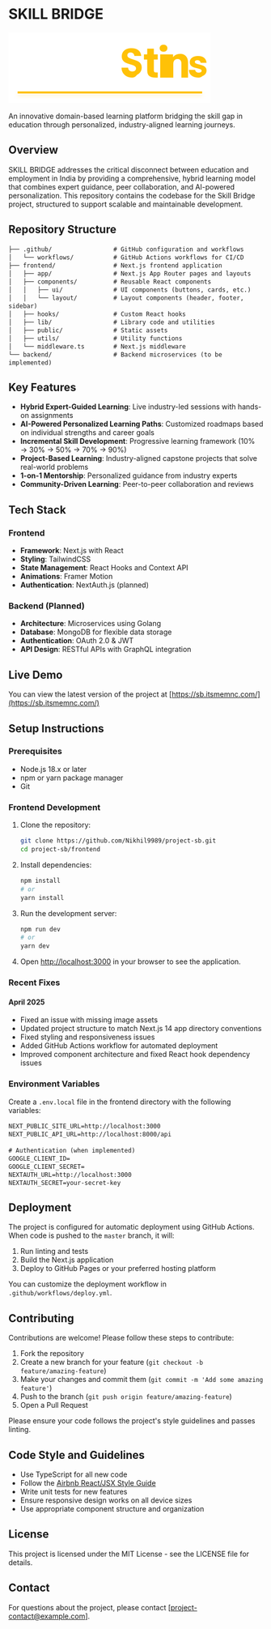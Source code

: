 # SKILL BRIDGE

![Skill Bridge Logo](frontend/public/logo.svg)

An innovative domain-based learning platform bridging the skill gap in education through personalized, industry-aligned learning journeys.

## Overview

SKILL BRIDGE addresses the critical disconnect between education and employment in India by providing a comprehensive, hybrid learning model that combines expert guidance, peer collaboration, and AI-powered personalization. This repository contains the codebase for the Skill Bridge project, structured to support scalable and maintainable development.

## Repository Structure

```
├── .github/                 # GitHub configuration and workflows
│   └── workflows/           # GitHub Actions workflows for CI/CD
├── frontend/                # Next.js frontend application
│   ├── app/                 # Next.js App Router pages and layouts
│   ├── components/          # Reusable React components
│   │   ├── ui/              # UI components (buttons, cards, etc.)
│   │   └── layout/          # Layout components (header, footer, sidebar)
│   ├── hooks/               # Custom React hooks
│   ├── lib/                 # Library code and utilities
│   ├── public/              # Static assets
│   ├── utils/               # Utility functions
│   └── middleware.ts        # Next.js middleware
└── backend/                 # Backend microservices (to be implemented)
```

## Key Features

- **Hybrid Expert-Guided Learning**: Live industry-led sessions with hands-on assignments
- **AI-Powered Personalized Learning Paths**: Customized roadmaps based on individual strengths and career goals
- **Incremental Skill Development**: Progressive learning framework (10% → 30% → 50% → 70% → 90%)
- **Project-Based Learning**: Industry-aligned capstone projects that solve real-world problems
- **1-on-1 Mentorship**: Personalized guidance from industry experts
- **Community-Driven Learning**: Peer-to-peer collaboration and reviews

## Tech Stack

### Frontend
- **Framework**: Next.js with React
- **Styling**: TailwindCSS
- **State Management**: React Hooks and Context API
- **Animations**: Framer Motion
- **Authentication**: NextAuth.js (planned)

### Backend (Planned)
- **Architecture**: Microservices using Golang
- **Database**: MongoDB for flexible data storage
- **Authentication**: OAuth 2.0 & JWT
- **API Design**: RESTful APIs with GraphQL integration

## Live Demo

You can view the latest version of the project at [https://sb.itsmemnc.com/](https://sb.itsmemnc.com/)

## Setup Instructions

### Prerequisites

- Node.js 18.x or later
- npm or yarn package manager
- Git

### Frontend Development

1. Clone the repository:
   ```bash
   git clone https://github.com/Nikhil9989/project-sb.git
   cd project-sb/frontend
   ```

2. Install dependencies:
   ```bash
   npm install
   # or
   yarn install
   ```

3. Run the development server:
   ```bash
   npm run dev
   # or
   yarn dev
   ```

4. Open [http://localhost:3000](http://localhost:3000) in your browser to see the application.

### Recent Fixes

#### April 2025
- Fixed an issue with missing image assets
- Updated project structure to match Next.js 14 app directory conventions
- Fixed styling and responsiveness issues
- Added GitHub Actions workflow for automated deployment
- Improved component architecture and fixed React hook dependency issues

### Environment Variables

Create a `.env.local` file in the frontend directory with the following variables:

```
NEXT_PUBLIC_SITE_URL=http://localhost:3000
NEXT_PUBLIC_API_URL=http://localhost:8000/api

# Authentication (when implemented)
GOOGLE_CLIENT_ID=
GOOGLE_CLIENT_SECRET=
NEXTAUTH_URL=http://localhost:3000
NEXTAUTH_SECRET=your-secret-key
```

## Deployment

The project is configured for automatic deployment using GitHub Actions. When code is pushed to the `master` branch, it will:

1. Run linting and tests
2. Build the Next.js application
3. Deploy to GitHub Pages or your preferred hosting platform

You can customize the deployment workflow in `.github/workflows/deploy.yml`.

## Contributing

Contributions are welcome! Please follow these steps to contribute:

1. Fork the repository
2. Create a new branch for your feature (`git checkout -b feature/amazing-feature`)
3. Make your changes and commit them (`git commit -m 'Add some amazing feature'`)
4. Push to the branch (`git push origin feature/amazing-feature`)
5. Open a Pull Request

Please ensure your code follows the project's style guidelines and passes linting.

## Code Style and Guidelines

- Use TypeScript for all new code
- Follow the [Airbnb React/JSX Style Guide](https://github.com/airbnb/javascript/tree/master/react)
- Write unit tests for new features
- Ensure responsive design works on all device sizes
- Use appropriate component structure and organization

## License

This project is licensed under the MIT License - see the LICENSE file for details.

## Contact

For questions about the project, please contact [project-contact@example.com].

